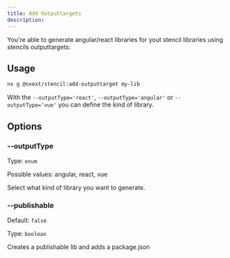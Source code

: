 ```yaml
---
title: Add Outputtargets
description:
---
```


You're able to generate angular/react libraries for yout stencil libraries using stencils outputtargets:

## Usage

```bash
nx g @nxext/stencil:add-outputtarget my-lib
```

With the `--outputType='react'`, `--outputType='angular'` or `--outputType='vue'` you can define the kind of library.

## Options

### --outputType

Type: `enum`

Possible values: angular, react, vue

Select what kind of library you want to generate.

### --publishable

Default: `false`

Type: `boolean`

Creates a publishable lib and adds a package.json
